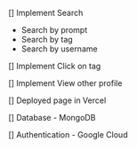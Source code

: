 [] Implement Search

- Search by prompt
- Search by tag
- Search by username

[] Implement Click on tag

[] Implement View other profile

[] Deployed page in Vercel

[] Database - MongoDB

[] Authentication - Google Cloud
